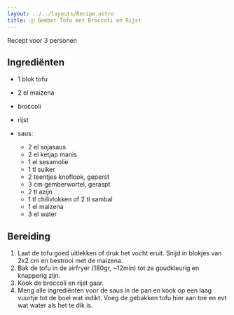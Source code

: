 ```yaml
---
layout: ../../layouts/Recipe.astro
title: Ⓥ Gember Tofu met Broccoli en Rijst
---
```

R﻿ecept voor 3 personen

## Ingrediënten

* 1﻿ blok tofu
* 2﻿ el maizena
* broccoli
* rijst
* s﻿aus:

  * 2﻿ el sojasaus
  * 2﻿ el ketjap manis
  * 1﻿ el sesamolie
  * 1﻿ tl suiker
  * 2﻿ teentjes knoflook, geperst
  * 3﻿ cm gemberwortel, geraspt
  * 2﻿ tl azijn
  * 1﻿ tl chilivlokken of 2 tl sambal
  * 1﻿ el maizena
  * 3﻿ el water

## Bereiding

1. L﻿aat de tofu goed uitlekken of druk het vocht eruit. Snijd in blokjes van 2x2 cm en bestrooi met de maizena. 
2. B﻿ak de tofu in de airfryer (180gr, ~12min) tot ze goudkleurig en knapperig zijn.
3. Kook de broccoli en rijst gaar. 
4. M﻿eng alle ingrediënten voor de saus in de pan en kook op een laag vuurtje tot de boel wat indikt. Voeg de gebakken tofu hier aan toe en evt wat water als het te dik is.
